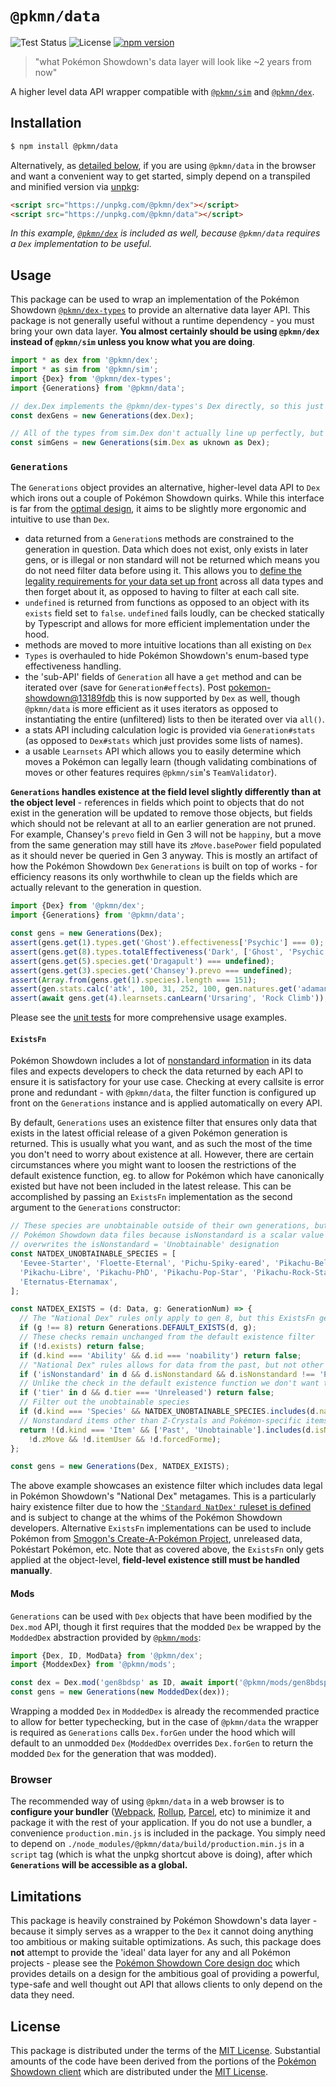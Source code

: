 # `@pkmn/data`

![Test Status](https://github.com/pkmn/ps/workflows/Tests/badge.svg)
![License](https://img.shields.io/badge/License-MIT-blue.svg)
[![npm version](https://img.shields.io/npm/v/@pkmn/data.svg)](https://www.npmjs.com/package/@pkmn/data)

> "what Pokémon Showdown's data layer will look like ~2 years from now"

A higher level data API wrapper compatible with [`@pkmn/sim`](../sim) and [`@pkmn/dex`](../dex).

## Installation

```sh
$ npm install @pkmn/data
```

Alternatively, as [detailed below](#browser), if you are using `@pkmn/data` in the browser and want
a convenient way to get started, simply depend on a transpiled and minified version via
[unpkg](https://unpkg.com/):

```html
<script src="https://unpkg.com/@pkmn/dex"></script>
<script src="https://unpkg.com/@pkmn/data"></script>
```

*In this example, [`@pkmn/dex`](../dex) is included as well, because `@pkmn/data` requires a `Dex`
implementation to be useful.*

## Usage

This package can be used to wrap an implementation of the Pokémon Showdown
[`@pkmn/dex-types`](../dex/types) to provide an alternative data layer API. This package is not
generally useful without a runtime dependency - you must bring your own data layer. **You almost
certainly should be using `@pkmn/dex` instead of `@pkmn/sim` unless you know what you are doing**.

```ts
import * as dex from '@pkmn/dex';
import * as sim from '@pkmn/sim';
import {Dex} from '@pkmn/dex-types';
import {Generations} from '@pkmn/data';

// dex.Dex implements the @pkmn/dex-types's Dex directly, so this just works without complaints
const dexGens = new Generations(dex.Dex);

// All of the types from sim.Dex don't actually line up perfectly, but casting sidesteps that
const simGens = new Generations(sim.Dex as uknown as Dex);
```

### `Generations`

The `Generations` object provides an alternative, higher-level data API to `Dex` which irons out
a couple of Pokémon Showdown quirks. While this interface is far from the
[optimal design](#limitations), it aims to be slightly more ergonomic and intuitive to use than
`Dex`.

- data returned from a `Generation`s methods are constrained to the generation in question. Data
  which does not exist, only exists in later gens, or is illegal or non standard will not be
  returned which means you do not need filter data before using it. This allows you to [define the
  legality requirements for your data set up front](#existsfn) across all data types and then forget
  about it, as opposed to having to filter at each call site.
- `undefined` is returned from functions as opposed to an object with its `exists` field set to
  `false`. `undefined` fails loudly, can be checked statically by Typescript and allows for more
  efficient implementation under the hood.
- methods are moved to more intuitive locations than all existing on `Dex`
- `Types` is overhauled to hide Pokémon Showdown's enum-based type effectiveness handling.
- the 'sub-API' fields of `Generation` all have a `get` method and can be iterated over (save for
  `Generation#effects`). Post
  [pokemon-showdown@13189fdb](https://github.com/smogon/pokemon-showdown/commit/13189fdb)
  this is now supported by `Dex` as well, though `@pkmn/data` is more efficient as it uses iterators
  as opposed to instantiating the entire (unfiltered) lists to then be iterated over via `all()`.
- a stats API including calculation logic is provided via `Generation#stats` (as opposed to
  `Dex#stats` which just provides some lists of names).
- a usable `Learnsets` API which allows you to easily determine which moves a Pokémon can legally
  learn (though validating combinations of moves or other features requires `@pkmn/sim`'s
  `TeamValidator`).

**`Generations` handles existence at the field level slightly differently than at the object level**
\- references in fields which point to objects that do not exist in the generation will be updated
to remove those objects, but fields which should not be relevant at all to an earlier generation
are not pruned. For example, Chansey's `prevo` field in Gen 3 will not be `happiny`, but a move from
the same generation may still have its `zMove.basePower` field populated as it should never be
queried in Gen 3 anyway. This is mostly an artifact of how the Pokémon Showdown `Dex` `Generations`
is built on top of works - for efficiency reasons its only worthwhile to clean up the fields which
are actually relevant to the generation in question.

```ts
import {Dex} from '@pkmn/dex';
import {Generations} from '@pkmn/data';

const gens = new Generations(Dex);
assert(gens.get(1).types.get('Ghost').effectiveness['Psychic'] === 0);
assert(gens.get(8).types.totalEffectiveness('Dark', ['Ghost', 'Psychic']) === 4);
assert(gens.get(5).species.get('Dragapult') === undefined);
assert(gens.get(3).species.get('Chansey').prevo === undefined);
assert(Array.from(gens.get(1).species).length === 151);
assert(gen.stats.calc('atk', 100, 31, 252, 100, gen.natures.get('adamant')) === 328);
assert(await gens.get(4).learnsets.canLearn('Ursaring', 'Rock Climb'));
```

Please see the [unit tests](index.test.ts) for more comprehensive usage examples.

#### `ExistsFn`

Pokémon Showdown includes a lot of [nonstandard
information](https://github.com/smogon/pokemon-showdown/blob/master/sim/NONSTANDARD.md) in its data
files and expects developers to check the data returned by each API to ensure it is satisfactory for
your use case. Checking at every callsite is error prone and redundant - with `@pkmn/data`, the
filter function is configured up front on the `Generations` instance and is applied automatically on
every API.

By default, `Generations` uses an existence filter that ensures only data that exists in the latest
official release of a given Pokémon generation is returned. This is usually what you want, and as
such the most of the time you don't need to worry about existence at all. However, there are certain
circumstances where you might want to loosen the restrictions of the default existence function, eg.
to allow for Pokémon which have canonically existed but have not been included in the latest
release. This can be accomplished by passing an `ExistsFn` implementation as the second argument to
the `Generations` constructor:

```ts
// These species are unobtainable outside of their own generations, but this data gets lost in the 
// Pokémon Showdown data files because isNonstandard is a scalar value and isNonstandard = 'Past'
// overwrites the isNonstandard = 'Unobtainable' designation
const NATDEX_UNOBTAINABLE_SPECIES = [
  'Eevee-Starter', 'Floette-Eternal', 'Pichu-Spiky-eared', 'Pikachu-Belle', 'Pikachu-Cosplay',
  'Pikachu-Libre', 'Pikachu-PhD', 'Pikachu-Pop-Star', 'Pikachu-Rock-Star', 'Pikachu-Starter',
  'Eternatus-Eternamax',
];

const NATDEX_EXISTS = (d: Data, g: GenerationNum) => {
  // The "National Dex" rules only apply to gen 8, but this ExistsFn gets called on all generations
  if (g !== 8) return Generations.DEFAULT_EXISTS(d, g);
  // These checks remain unchanged from the default existence filter
  if (!d.exists) return false;
  if (d.kind === 'Ability' && d.id === 'noability') return false;
  // "National Dex" rules allows for data from the past, but not other forms of nonstandard-ness
  if ('isNonstandard' in d && d.isNonstandard && d.isNonstandard !== 'Past') return false;
  // Unlike the check in the default existence function we don't want to filter out the 'Illegal' tier
  if ('tier' in d && d.tier === 'Unreleased') return false;
  // Filter out the unobtainable species
  if (d.kind === 'Species' && NATDEX_UNOBTAINABLE_SPECIES.includes(d.name)) return false;
  // Nonstandard items other than Z-Crystals and Pokémon-specific items should be filtered
  return !(d.kind === 'Item' && ['Past', 'Unobtainable'].includes(d.isNonstandard!) &&
    !d.zMove && !d.itemUser && !d.forcedForme);
};

const gens = new Generations(Dex, NATDEX_EXISTS);
```

The above example showcases an existence filter which includes data legal in Pokémon Showdown's
"National Dex" metagames. This is a particularly hairy existence filter due to how the [`'Standard
NatDex'` ruleset is
defined](https://github.com/smogon/pokemon-showdown/blob/master/data/rulesets.ts) and is subject to
change at the whims of the Pokémon Showdown developers. Alternative `ExistsFn` implementations can
be used to include Pokémon from [Smogon's Create-A-Pokémon Project](https://www.smogon.com/cap/),
unreleased data, Pokéstart Pokémon, etc. Note that as covered above, the `ExistsFn` only gets
applied at the object-level, **field-level existence still must be handled manually**.

#### Mods

`Generations` can be used with `Dex` objects that have been modified by the `Dex.mod` API, though it
first requires that the modded `Dex` be wrapped by the `ModdedDex` abstraction provided by
[`@pkmn/mods`](../mods):

```ts
import {Dex, ID, ModData} from '@pkmn/dex';
import {ModdexDex} from '@pkmn/mods';

const dex = Dex.mod('gen8bdsp' as ID, await import('@pkmn/mods/gen8bdsp') as ModData);
const gens = new Generations(new ModdedDex(dex));
```

Wrapping a modded `Dex` in `ModdedDex` is already the recommended practice to allow for better
typechecking, but in the case of `@pkmn/data` the wrapper is required as `Generations` calls
`Dex.forGen` under the hood which will default to an unmodded `Dex` (`ModdedDex` overrides
`Dex.forGen` to return the modded `Dex` for the generation that was modded).

### Browser

The recommended way of using `@pkmn/data` in a web browser is to **configure your bundler**
([Webpack](https://webpack.js.org/), [Rollup](https://rollupjs.org/),
[Parcel](https://parceljs.org/), etc) to minimize it and package it with the rest of your
application. If you do not use a bundler, a convenience `production.min.js` is included in the
package. You simply need to depend on `./node_modules/@pkmn/data/build/production.min.js` in a
`script` tag (which is what the unpkg shortcut above is doing), after which **`Generations` will be
accessible as a global.**

## Limitations

This package is heavily constrained by Pokémon Showdown's data layer - because it simply serves as a
wrapper to the `Dex` it cannot doing anything too ambitious or making suitable optimizations. As
such, this package does **not** attempt to provide the 'ideal' data layer for any and all Pokémon
projects - please see the [Pokémon Showdown Core design doc](https://pkmn.cc/ps-core-design) which
provides details on a design for the ambitious goal of providing a powerful, type-safe and well
thought out API that allows clients to only depend on the data they need.

## License

This package is distributed under the terms of the [MIT License](LICENSE). Substantial amounts of
the code have been derived from the portions of the [Pokémon Showdown
client](https://github.com/smogon/pokemon-showdown-client) which are distributed under the [MIT
License](https://github.com/smogon/pokemon-showdown-client/blob/master/src/battle.ts#L6).
